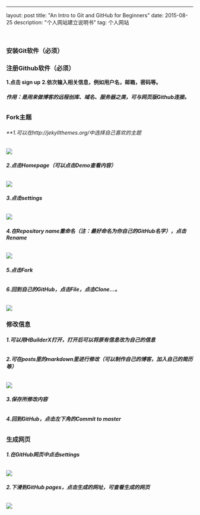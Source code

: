 ---
layout: post
title: "An Intro to Git and GitHub for Beginners"
date: 2015-08-25 
description: "个人网站建立说明书"
tag: 个人网站

​    

### 安装Git软件（必须）         

### 注册Github软件（必须）     



**1.点击 sign up**
**2.依次输入相关信息，例如用户名，邮箱，密码等。**

###### **作用：是用来做博客的远程创库、域名、服务器之类，可与网页版Github连接。**

### Fork主题
###### **1.可以在http://jekyllthemes.org/中选择自己喜欢的主题

<img src="C:\Users\ss\Desktop\期末\picture\-7486caad2c55933c.png"/>

###### **2.点击Homepage（可以点击Demo查看内容）**

<img src="C:\Users\ss\Desktop\期末\picture\IMG_20191223_114621.jpg"/>

###### **3.点击settings**

<img src="C:\Users\ss\Desktop\期末\picture\IMG_20191223_114644.jpg"/>

###### **4.在Repository name重命名（注：最好命名为你自己的GitHub名字），点击Rename**

<img src="C:\Users\ss\Desktop\期末\picture\IMG_20191223_114744.jpg"/>

###### **5.点击Fork**

###### **6.回到自己的GitHub，点击File，点击Clone...。**

<img src="C:\Users\ss\Desktop\期末\picture\IMG_20191223_114656.jpg"/>

### 修改信息
###### **1.可以用HBuilderX打开，打开后可以将原有信息改为自己的信息**

###### **2.可在posts里的markdown里进行修改（可以制作自己的博客，加入自己的简历等）**

<img src="C:\Users\ss\Desktop\期末\picture\IMG_20191223_114712.jpg"/>



###### **3.保存所修改内容**

###### **4.回到GitHub，点击左下角的Commit to master**



### 生成网页
###### **1.在GitHub网页中点击settings**

<img src="C:\Users\ss\Desktop\期末\picture\IMG_20191223_114727.jpg"/>

###### **2.下滑到GitHub pages，点击生成的网址，可查看生成的网页**

<img src="C:\Users\ss\Desktop\期末\picture\IMG_20191223_114757.jpg"/>